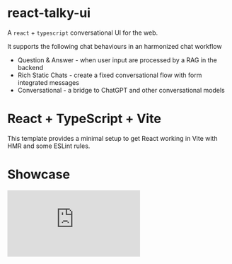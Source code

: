 # react-talky-ui

A `react` + `typescript` conversational UI for the web.

It supports the following chat behaviours in an harmonized chat workflow 

* Question & Answer - when user input are processed by a RAG in the backend
* Rich Static Chats - create a fixed conversational flow with form integrated messages  
* Conversational - a bridge to ChatGPT and other conversational models

# React + TypeScript + Vite

This template provides a minimal setup to get React working in Vite with HMR and some ESLint rules.

# Showcase

![](https://github.com/Damianofds/react-talk-ui/blob/main/react-talk-ui.gif.html)


